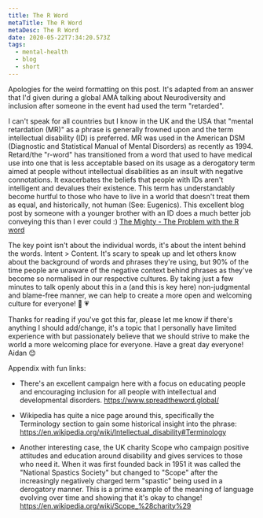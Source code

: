 ```yaml
---
title: The R Word
metaTitle: The R Word
metaDesc: The R Word
date: 2020-05-22T7:34:20.573Z
tags:
  - mental-health
  - blog
  - short
---
```

Apologies for the weird formatting on this post. It's adapted from an answer that I'd given during a global AMA talking about Neurodiversity and inclusion after someone in the event had used the term "retarded". 

I can't speak for all countries but I know in the UK and the USA that "mental retardation (MR)" as a phrase is generally frowned upon and the term intellectual disability (ID) is preferred. MR was used in the American DSM (Diagnostic and Statistical Manual of Mental Disorders) as recently as 1994. Retard/the "r-word" has transitioned from a word that used to have medical use into one that is less acceptable based on its usage as a derogatory term aimed at people without intellectual disabilities as an insult with negative connotations. It exacerbates the beliefs that people with IDs aren't intelligent and devalues their existence. This term has understandably become hurtful to those who have to live in a world that doesn't treat them as equal, and historically, not human (See: Eugenics). 
This excellent blog post by someone with a younger brother with an ID does a much better job conveying this than I ever could :) [The Mighty - The Problem with the R word](https://themighty.com/2020/03/problem-r-word/)

The key point isn't about the individual words, it's about the intent behind the words. Intent > Content. It's scary to speak up and let others know about the background of words and phrases they're using, but 90% of the time people are unaware of the negative context behind phrases as they've become so normalised in our respective cultures. By taking just a few minutes to talk openly about this in a (and this is key here) non-judgmental and blame-free manner, we can help to create a more open and welcoming culture for everyone! 🧠 💗

Thanks for reading if you've got this far, please let me know if there's anything I should add/change, it's a topic that I personally have limited experience with but passionately believe that we should strive to make the world a more welcoming place for everyone. Have a great day everyone! 
Aidan 😊

Appendix with fun links:

* There's an excellent campaign here with a focus on educating people and encouraging inclusion for all people with intellectual and developmental disorders. 
<https://www.spreadtheword.global/>

* Wikipedia has quite a nice page around this, specifically the Terminology section to gain some historical insight into the phrase: <https://en.wikipedia.org/wiki/Intellectual_disability#Terminology>

* Another interesting case, the UK charity Scope who campaign positive attitudes and education around disability and gives services to those who need it. When it was first founded back in 1951 it was called the "National Spastics Society" but changed to "Scope" after the increasingly negatively charged term "spastic" being used in a derogatory manner. This is a prime example of the meaning of language evolving over time and showing that it's okay to change!
<https://en.wikipedia.org/wiki/Scope_%28charity%29>